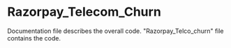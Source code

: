 # Razorpay_Telecom_Churn

Documentation file describes the overall code.
"Razorpay_Telco_churn" file contains the code.
